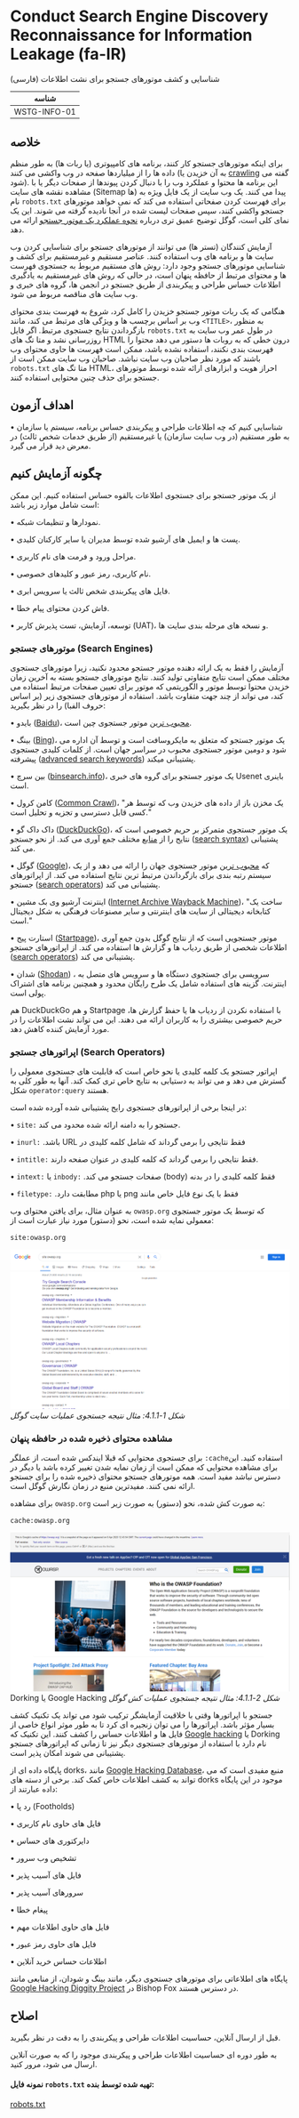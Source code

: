 # Conduct Search Engine Discovery Reconnaissance for Information Leakage (fa-IR)

شناسایی و کشف موتورهای جستجو برای نشت اطلاعات (فارسی)

|شناسه          |
|------------|
|WSTG-INFO-01|

## خلاصه

برای اینکه موتورهای جستجو کار کنند، برنامه های کامپیوتری (یا ربات ها) به طور منظم داده ها را از میلیاردها صفحه در وب واکشی می کنند (به آن خزیدن یا [crawling](https://en.wikipedia.org/wiki/Web_crawler) گفته می شود). این برنامه ها محتوا و عملکرد وب را با دنبال کردن پیوندها از صفحات دیگر یا با مشاهده نقشه های سایت (Sitemap ها) پیدا می کنند. یک وب سایت از یک فایل ویژه به نام `robots.txt` برای فهرست کردن صفحاتی استفاده می کند که نمی خواهد موتورهای جستجو واکشی کنند، سپس صفحات لیست شده در آنجا نادیده گرفته می شوند. این یک نمای کلی است، گوگل توضیح عمیق تری درباره [نحوه عملکرد یک موتور جستجو](https://support.google.com/webmasters/answer/70897?hl=en) ارائه می دهد.

آزمایش کنندگان (تستر ها) می توانند از موتورهای جستجو برای شناسایی کردن وب سایت ها و برنامه های وب استفاده کنند. عناصر مستقیم و غیرمستقیم برای کشف و شناسایی موتورهای جستجو وجود دارد: روش های مستقیم مربوط به جستجوی فهرست ها و محتوای مرتبط از حافظه پنهان است، در حالی که روش های غیرمستقیم به یادگیری اطلاعات حساس طراحی و پیکربندی از طریق جستجو در انجمن ها، گروه های خبری و وب سایت های مناقصه مربوط می شود.

هنگامی که یک ربات موتور جستجو خزیدن را کامل کرد، شروع به فهرست بندی محتوای وب بر اساس برچسب ها و ویژگی های مرتبط می کند، مانند `<TITLE>`، به منظور بازگرداندن نتایج جستجوی مرتبط. اگر فایل `robots.txt` در طول عمر وب سایت به روزرسانی نشد و متا تگ های HTML درون خطی که به روبات ها دستور می دهد محتوا را فهرست بندی نکنند، استفاده نشده باشد، ممکن است فهرست ها حاوی محتوای وب باشند که مورد نظر صاحبان وب سایت نباشد. صاحبان وب سایت ممکن است از `robots.txt` متا تگ های HTML، احراز هویت و ابزارهای ارائه شده توسط موتورهای جستجو برای حذف چنین محتوایی استفاده کنند.

## اهداف آزمون
  
•	شناسایی کنیم که چه اطلاعات طراحی و پیکربندی حساس برنامه، سیستم یا سازمان به طور مستقیم (در وب سایت سازمان) یا غیرمستقیم (از طریق خدمات شخص ثالث) در معرض دید قرار می گیرد.

## چگونه آزمایش کنیم
  
از یک موتور جستجو برای جستجوی اطلاعات بالقوه حساس استفاده کنیم. این ممکن است شامل موارد زیر باشد:
  
•	نمودارها و تنظیمات شبکه.
  
•	پست ها و ایمیل های آرشیو شده توسط مدیران یا سایر کارکنان کلیدی.
  
•	مراحل ورود و فرمت های نام کاربری.
  
•	نام کاربری، رمز عبور و کلیدهای خصوصی.
  
•	فایل های پیکربندی شخص ثالث یا سرویس ابری.
  
•	فاش کردن محتوای پیام خطا.
  
•	توسعه، آزمایش، تست پذیرش کاربر (UAT)، و نسخه های مرحله بندی سایت ها.

### موتورهای جستجو (Search Engines)
  
آزمایش را فقط به یک ارائه دهنده موتور جستجو محدود نکنید، زیرا موتورهای جستجوی مختلف ممکن است نتایج متفاوتی تولید کنند. نتایج موتورهای جستجو بسته به آخرین زمان خزیدن محتوا توسط موتور و الگوریتمی که موتور برای تعیین صفحات مرتبط استفاده می کند، می تواند از چند جهت متفاوت باشد. استفاده از موتورهای جستجوی زیر (بر اساس حروف الفبا) را در نظر بگیرید:
  
•	بایدو ([Baidu](https://www.baidu.com/))، [محبوب ترین](https://en.wikipedia.org/wiki/Web_search_engine#Market_share) موتور جستجوی چین است.
  
•	بینگ ([Bing](https://www.bing.com/))، یک موتور جستجو که متعلق به مایکروسافت است و توسط آن اداره می شود و دومین موتور جستجوی محبوب در سراسر جهان است. از کلمات کلیدی جستجوی پیشرفته ([advanced search keywords](http://help.bing.microsoft.com/#apex/18/en-US/10001/-1)) پشتیبانی میکند.
  
•	بین سرچ ([binsearch.info](https://binsearch.info/))، یک موتور جستجو برای گروه های خبری Usenet باینری است.
  
•	کامن کرول ([Common Crawl](https://commoncrawl.org/))، "یک مخزن باز از داده های خزیدن وب که توسط هر کسی قابل دسترسی و تجزیه و تحلیل است."
  
•	داک داک گو ([DuckDuckGo](https://duckduckgo.com/))، یک موتور جستجوی متمرکز بر حریم خصوصی است که نتایج را از [منابع](https://help.duckduckgo.com/results/sources/) مختلف جمع آوری می کند. از نحو جستجو ([search syntax](https://help.duckduckgo.com/duckduckgo-help-pages/results/syntax/)) پشتیبانی می کند.
  
•	گوگل ([Google](https://www.google.com/))، که [محبوب ترین](https://en.wikipedia.org/wiki/Web_search_engine#Market_share) موتور جستجوی جهان را ارائه می دهد و از یک سیستم رتبه بندی برای بازگرداندن مرتبط ترین نتایج استفاده می کند. از اپراتورهای جستجو ([search operators](https://support.google.com/websearch/answer/2466433)) پشتیبانی می کند.
  
•	اینترنت آرشیو وی بک مشین ([Internet Archive Wayback Machine](https://archive.org/web/))، "ساخت یک کتابخانه دیجیتالی از سایت های اینترنتی و سایر مصنوعات فرهنگی به شکل دیجیتال است."
  
•	استارت پیج ([Startpage](https://www.startpage.com/))، موتور جستجویی است که از نتایج گوگل بدون جمع آوری اطلاعات شخصی از طریق ردیاب ها و گزارش ها استفاده می کند. از اپراتورهای جستجو ([search operators](https://support.startpage.com/index.php?/Knowledgebase/Article/View/989/0/advanced-search-which-search-operators-are-supported-by-startpagecom)) پشتیبانی می کند.
  
•	شدان ([Shodan](https://www.shodan.io/)) ، سرویسی برای جستجوی دستگاه ها و سرویس های متصل به اینترنت. گزینه های استفاده شامل یک طرح رایگان محدود و همچنین برنامه های اشتراک پولی است.

هم DuckDuckGo و هم Startpage با استفاده نکردن از ردیاب ها یا حفظ گزارش ها، حریم خصوصی بیشتری را به کاربران ارائه می دهند. این می تواند نشت اطلاعات را در مورد آزمایش کننده کاهش دهد.

### اپراتورهای جستجو (Search Operators)
  
اپراتور جستجو یک کلمه کلیدی یا نحو خاص است که قابلیت های جستجوی معمولی را گسترش می دهد و می تواند به دستیابی به نتایج خاص تری کمک کند. آنها به طور کلی به شکل `operator:query` هستند.
  
در اینجا برخی از اپراتورهای جستجوی رایج پشتیبانی شده آورده شده است:
  
•	`site:` جستجو را به دامنه ارائه شده محدود می کند.
  
•	`inurl:` فقط نتایجی را برمی گرداند که شامل کلمه کلیدی در &#x202b;URL باشد.
  
•	`intitle:` فقط نتایجی را برمی گرداند که کلمه کلیدی در عنوان صفحه دارند.
  
•	`intext:` یا `inbody:` فقط کلمه کلیدی را در بدنه &#x202b;(body) صفحات جستجو می کند.
  
•	`filetype:` فقط با یک نوع فایل خاص مانند &#x202b;png یا &#x202b;php مطابقت دارد.
  
به عنوان مثال، برای یافتن محتوای وب `owasp.org` که توسط یک موتور جستجوی معمولی نمایه شده است، نحو (دستور) مورد نیاز عبارت است از:

```text
site:owasp.org
```

![Google Site Operation Search Result Example](images/Google_site_Operator_Search_Results_Example_20200406.png)\
*شکل 1-4.1.1: مثال نتیجه جستجوی عملیات سایت گوگل*

### مشاهده محتوای ذخیره شده در حافظه پنهان

برای جستجوی محتوایی که قبلا ایندکس شده است، از عملگر `:cache`استفاده کنید. این برای مشاهده محتوایی که ممکن است از زمان نمایه شدن تغییر کرده باشد یا دیگر در دسترس نباشد مفید است. همه موتورهای جستجو محتوای ذخیره شده را برای جستجو ارائه نمی کنند. مفیدترین منبع در زمان نگارش گوگل است.

برای مشاهده `owasp.org` به صورت کش شده، نحو (دستور) به صورت زیر است:

```text
cache:owasp.org
```

![Google Cache Operation Search Result Example](images/Google_cache_Operator_Search_Results_Example_20200406.png)\
*شکل 2-4.1.1: مثال نتیجه جستجوی عملیات کش گوگل*
&#x202b;Google Hacking یا Dorking

جستجو با اپراتورها وقتی با خلاقیت آزمایشگر ترکیب شود می تواند یک تکنیک کشف بسیار مؤثر باشد. اپراتورها را می توان زنجیره ای کرد تا به طور موثر انواع خاصی از فایل ها و اطلاعات حساس را کشف کنند. این تکنیک که [Google hacking](https://en.wikipedia.org/wiki/Google_hacking) یا Dorking نام دارد با استفاده از موتورهای جستجوی دیگر نیز تا زمانی که اپراتورهای جستجو پشتیبانی می شوند امکان پذیر است.

پایگاه داده ای از dorks، مانند [Google Hacking Database](https://www.exploit-db.com/google-hacking-database)، منبع مفیدی است که می تواند به کشف اطلاعات خاص کمک کند. برخی از دسته های dorks موجود در این پایگاه داده عبارتند از:

•	رد پا (Footholds)

•	فایل های حاوی نام کاربری

•	دایرکتوری های حساس

•	تشخیص وب سرور

•	فایل های آسیب پذیر

•	سرورهای آسیب پذیر

•	پیغام خطا

•	فایل های حاوی اطلاعات مهم

•	فایل های حاوی رمز عبور

•	اطلاعات حساس خرید آنلاین

پایگاه های اطلاعاتی برای موتورهای جستجوی دیگر، مانند بینگ و شودان، از منابعی مانند [Google Hacking Diggity Project](https://resources.bishopfox.com/resources/tools/google-hacking-diggity/) در Bishop Fox در دسترس هستند.

## اصلاح

قبل از ارسال آنلاین، حساسیت اطلاعات طراحی و پیکربندی را به دقت در نظر بگیرید.

به طور دوره ای حساسیت اطلاعات طراحی و پیکربندی موجود را که به صورت آنلاین ارسال می شود، مرور کنید.

#### نمونه فایل `robots.txt` تهیه شده توسط بنده:

[robots.txt](assets/robots.txt)
